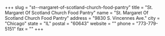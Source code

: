 +++
slug = "st--margaret-of-scotland-church-food-pantry"
title = "St. Margaret Of Scotland Church Food Pantry"
name = "St. Margaret Of Scotland Church Food Pantry"
address = "9830 S. Vincennes Ave."
city = "Chicago"
state = "IL"
postal = "60643"
website = ""
phone = "773-779-5151"
fax = ""
+++

